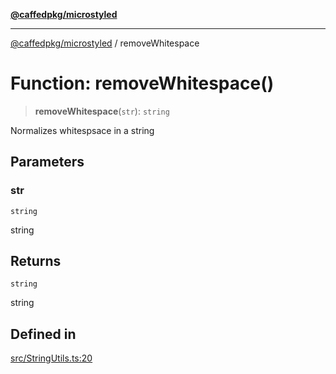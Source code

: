 [**@caffedpkg/microstyled**](../README.md)

***

[@caffedpkg/microstyled](../globals.md) / removeWhitespace

# Function: removeWhitespace()

> **removeWhitespace**(`str`): `string`

Normalizes whitespsace in a string

## Parameters

### str

`string`

string

## Returns

`string`

string

## Defined in

[src/StringUtils.ts:20](https://github.com/caffed/microstyled/blob/0e0d0d91e7aa2e3a4202341d6352feeb008d9de4/src/StringUtils.ts#L20)
